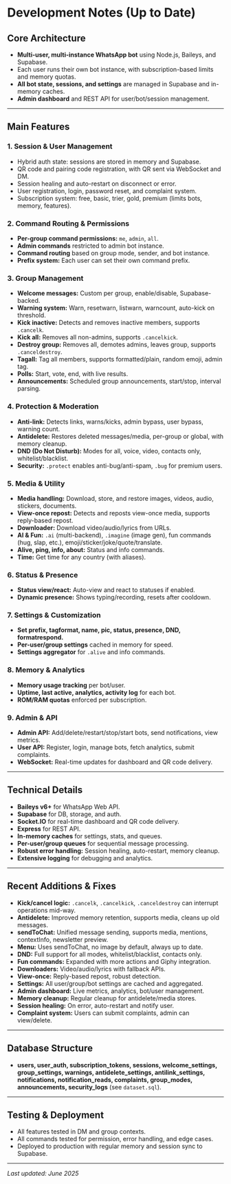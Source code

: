 # Development Notes (Up to Date)

## Core Architecture
- **Multi-user, multi-instance WhatsApp bot** using Node.js, Baileys, and Supabase.
- Each user runs their own bot instance, with subscription-based limits and memory quotas.
- **All bot state, sessions, and settings** are managed in Supabase and in-memory caches.
- **Admin dashboard** and REST API for user/bot/session management.

---

## Main Features

### 1. Session & User Management
- Hybrid auth state: sessions are stored in memory and Supabase.
- QR code and pairing code registration, with QR sent via WebSocket and DM.
- Session healing and auto-restart on disconnect or error.
- User registration, login, password reset, and complaint system.
- Subscription system: free, basic, trier, gold, premium (limits bots, memory, features).

### 2. Command Routing & Permissions
- **Per-group command permissions:** `me`, `admin`, `all`.
- **Admin commands** restricted to admin bot instance.
- **Command routing** based on group mode, sender, and bot instance.
- **Prefix system:** Each user can set their own command prefix.

### 3. Group Management
- **Welcome messages:** Custom per group, enable/disable, Supabase-backed.
- **Warning system:** Warn, resetwarn, listwarn, warncount, auto-kick on threshold.
- **Kick inactive:** Detects and removes inactive members, supports `.cancelk`.
- **Kick all:** Removes all non-admins, supports `.cancelkick`.
- **Destroy group:** Removes all, demotes admins, leaves group, supports `.canceldestroy`.
- **Tagall:** Tag all members, supports formatted/plain, random emoji, admin tag.
- **Polls:** Start, vote, end, with live results.
- **Announcements:** Scheduled group announcements, start/stop, interval parsing.

### 4. Protection & Moderation
- **Anti-link:** Detects links, warns/kicks, admin bypass, user bypass, warning count.
- **Antidelete:** Restores deleted messages/media, per-group or global, with memory cleanup.
- **DND (Do Not Disturb):** Modes for all, voice, video, contacts only, whitelist/blacklist.
- **Security:** `.protect` enables anti-bug/anti-spam, `.bug` for premium users.

### 5. Media & Utility
- **Media handling:** Download, store, and restore images, videos, audio, stickers, documents.
- **View-once repost:** Detects and reposts view-once media, supports reply-based repost.
- **Downloader:** Download video/audio/lyrics from URLs.
- **AI & Fun:** `.ai` (multi-backend), `.imagine` (image gen), fun commands (hug, slap, etc.), emoji/sticker/joke/quote/translate.
- **Alive, ping, info, about:** Status and info commands.
- **Time:** Get time for any country (with aliases).

### 6. Status & Presence
- **Status view/react:** Auto-view and react to statuses if enabled.
- **Dynamic presence:** Shows typing/recording, resets after cooldown.

### 7. Settings & Customization
- **Set prefix, tagformat, name, pic, status, presence, DND, formatrespond.**
- **Per-user/group settings** cached in memory for speed.
- **Settings aggregator** for `.alive` and info commands.

### 8. Memory & Analytics
- **Memory usage tracking** per bot/user.
- **Uptime, last active, analytics, activity log** for each bot.
- **ROM/RAM quotas** enforced per subscription.

### 9. Admin & API
- **Admin API:** Add/delete/restart/stop/start bots, send notifications, view metrics.
- **User API:** Register, login, manage bots, fetch analytics, submit complaints.
- **WebSocket:** Real-time updates for dashboard and QR code delivery.

---

## Technical Details

- **Baileys v6+** for WhatsApp Web API.
- **Supabase** for DB, storage, and auth.
- **Socket.IO** for real-time dashboard and QR code delivery.
- **Express** for REST API.
- **In-memory caches** for settings, stats, and queues.
- **Per-user/group queues** for sequential message processing.
- **Robust error handling:** Session healing, auto-restart, memory cleanup.
- **Extensive logging** for debugging and analytics.

---

## Recent Additions & Fixes

- **Kick/cancel logic:** `.cancelk`, `.cancelkick`, `.canceldestroy` can interrupt operations mid-way.
- **Antidelete:** Improved memory retention, supports media, cleans up old messages.
- **sendToChat:** Unified message sending, supports media, mentions, contextInfo, newsletter preview.
- **Menu:** Uses sendToChat, no image by default, always up to date.
- **DND:** Full support for all modes, whitelist/blacklist, contacts only.
- **Fun commands:** Expanded with more actions and Giphy integration.
- **Downloaders:** Video/audio/lyrics with fallback APIs.
- **View-once:** Reply-based repost, robust detection.
- **Settings:** All user/group/bot settings are cached and aggregated.
- **Admin dashboard:** Live metrics, analytics, bot/user management.
- **Memory cleanup:** Regular cleanup for antidelete/media stores.
- **Session healing:** On error, auto-restart and notify user.
- **Complaint system:** Users can submit complaints, admin can view/delete.

---

## Database Structure

- **users, user_auth, subscription_tokens, sessions, welcome_settings, group_settings, warnings, antidelete_settings, antilink_settings, notifications, notification_reads, complaints, group_modes, announcements, security_logs** (see `dataset.sql`).

---

## Testing & Deployment

- All features tested in DM and group contexts.
- All commands tested for permission, error handling, and edge cases.
- Deployed to production with regular memory and session sync to Supabase.

---

_Last updated: June 2025_